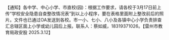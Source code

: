 【通知】各中学、中心小学、市直校(园)：根据工作要求，请各校于3月17日前上传“学校安全隐患自查整改情况表”到以上小程序，要在表格里面附上整改前后的照片。文件也已通过OA发送到各校。市一小、七小、八小及各镇中心小学负责排查汇总辖区面上小学或幼儿园后上报。联系人：蔡如威，18319371026。【雷州市教育局政安股 2025.3.12】